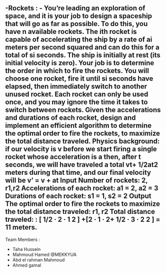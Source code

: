 -Rockets : - 
You’re leading an exploration of space, and it is your job to design a spaceship that
will go as far as possible. To do this, you have n available rockets. The ith rocket is
capable of accelerating the ship by a rate of ai meters per second squared and can do
this for a total of si seconds. The ship is initially at rest (its initial velocity is zero).
Your job is to determine the order in which to fire the rockets. You will choose one
rocket, fire it until si seconds have elapsed, then immediately switch to another
unused rocket. Each rocket can only be used once, and you may ignore the time it
takes to switch between rockets.
Given the accelerations and durations of each rocket, design and implement an
efficient algorithm to determine the optimal order to fire the rockets, to maximize the
total distance traveled.
Physics background: if our velocity is v before we start firing a single rocket whose
acceleration is a then, after t seconds, we will have traveled a total vt+ 1/2at2 meters
during that time, and our final velocity will be v’ = v + at
Input
Number of rockets: 2, r1,r2
Accelerations of each rocket: a1 = 2, a2 = 3
Durations of each rocket: s1 = 1, s2 = 2
Output
The optimal order to fire the rockets to maximize the total distance traveled: r1, r2
Total distance traveled: : [ 1/2 · 2 · 1 2 ] +[2 · 1 · 2+ 1/2 · 3 · 2 2 ] = 11 meters.
---------------------
Team Members : 
- Taha Hussein 
- Mahmoud Hamed @MEKKYUA
- Abd el rahman Mahmoud
- Ahmed gamal
